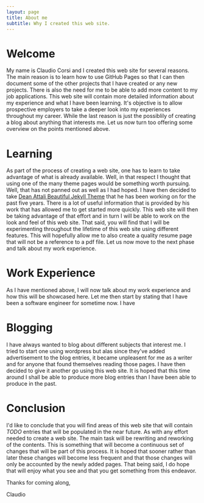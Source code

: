 ```yaml
---
layout: page
title: About me
subtitle: Why I created this web site.
---
```


# Welcome

My name is Claudio Corsi and I created this web site for several reasons.  The main reason is to learn how to use GitHub Pages so that I can then
document some of the other projects that I have created or any new projects.  There is also the need for me to be able to add more content to my
job applications.  This web site will contain more detailed information about my experience and what I have been learning.  It's objective is to
allow prospective employers to take a deeper look into my experiences throughout my career.  While the last reason is just the possiblily of
creating a blog about anything that interests me.  Let us now turn too offering some overview on the points mentioned above.

# Learning

As part of the process of creating a web site, one has to learn to take advantage of what is already available.  Well, in that respect I thought
that using one of the many theme pages would be something worth pursuing.  Well, that has not panned out as well as I had hoped.  I have then
decided to take [Dean Attali Beautiful Jekyll Theme](https://github.com/daattali/beautiful-jekyll) that he has been working on for the past
five years.  There is a lot of useful information that is provided by his work that has allowed me to get started more quickly.  This web site
will then be taking advantage of that effort and in turn I will be able to work on the look and feel of this web site.  That said, you will
find that I will be experimenting throughout the lifetime of this web site using different features.  This will hopefully allow me to also
create a quality resume page that will not be a reference to a pdf file.  Let us now move to the next phase and talk about my work experience.

# Work Experience

As I have mentioned above, I will now talk about my work experience and how this will be showcased here.  Let me then start by stating that
I have been a software engineer for sometime now.  I have

# Blogging

I have always wanted to blog about different subjects that interest me.  I tried to start one using wordpress but alas since they've added
advertisement to the blog entries, it became unpleasent for me as a writer and for anyone that found themselves reading those pages.  I have
then decided to give it another go using this web site.  It is hoped that this time around I shall be able to produce more blog entries than
I have been able to produce in the past.

# Conclusion

I'd like to conclude that you will find areas of this web site that will contain _TODO_ entries that will be populated in the near future.  As
with any effort needed to create a web site.  The main task will be rewriting and reworking of the contents.  This is something that will become
a continuous set of changes that will be part of this process.  It is hoped that sooner rather than later these changes will become less frequent
and that those changes will only be accounted by the newly added pages.  That being said, I do hope that will enjoy what you see and that you get
something from this endeavor.

Thanks for coming along,

Claudio
